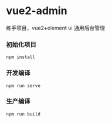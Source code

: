 # vue2-admin

练手项目，vue2+element ui 通用后台管理

### 初始化项目

```
npm install
```

### 开发编译

```
npm run serve
```

### 生产编译

```
npm run build
```

